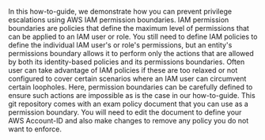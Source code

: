 In this how-to-guide, we demonstrate how you can prevent privilege escalations using AWS IAM permission boundaries. IAM permission boundaries are policies that define the maximum level of permissions that can be applied to an IAM user or role. You still need to define IAM policies to define the individual IAM user's or role's permissions, but an entity's permissions boundary allows it to perform only the actions that are allowed by both its identity-based policies and its permissions boundaries.
Often user can take advantage of IAM policies if these are too relaxed or not configured to cover certain scenarios where an IAM user can circumvent certain loopholes. Here, permission boundaries can be carefully defined to ensure such actions are impossible as is the case in our how-to-guide.
This git repository comes with an exam policy document that you can use as a permission boundary. You will need to edit the document to define your AWS Account-ID and also make changes to remove any policy you do not want to enforce. 
